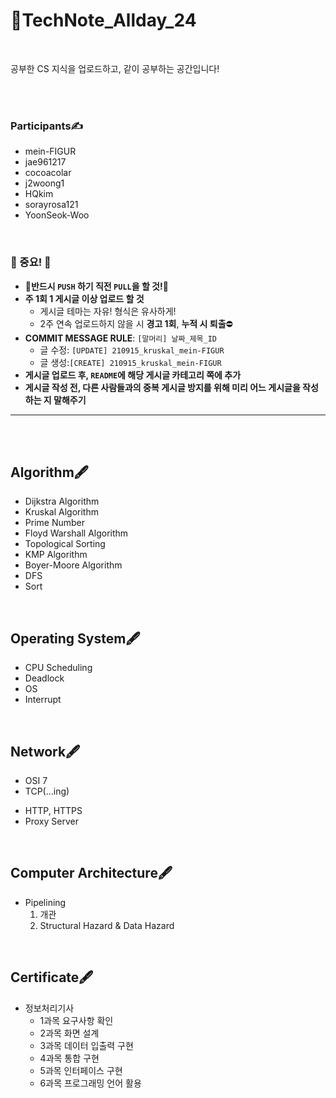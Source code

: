 # 📌TechNote_Allday_24

<br>

공부한 CS 지식을 업로드하고, 같이 공부하는 공간입니다!



<br><br>



### Participants✍

- mein-FIGUR
- jae961217
- cocoacolar
- j2woong1
- HQkim
- sorayrosa121
- YoonSeok-Woo



<br>



### 📍 중요! 📍

- **📌반드시 `PUSH` 하기 직전 `PULL`을 할 것!📌**
- **주 1회 1 게시글 이상 업로드 할 것**
  - 게시글 테마는 자유! 형식은 유사하게!
  - 2주 연속 업로드하지 않을 시 **경고 1회**, **누적 시 퇴출**⛔
- **COMMIT MESSAGE RULE**: `[말머리] 날짜_제목_ID`
  - 글 수정: `[UPDATE] 210915_kruskal_mein-FIGUR`
  - 글 생성:`[CREATE] 210915_kruskal_mein-FIGUR`
- **게시글 업로드 후, `README`에 해당 게시글 카테고리 쪽에 추가**
- **게시글 작성 전, 다른 사람들과의 중복 게시글 방지를 위해 미리 어느 게시글을 작성하는 지 말해주기**



--------------------------



<br><br>



## Algorithm🖋

- Dijkstra Algorithm
- Kruskal Algorithm
- Prime Number
- Floyd Warshall Algorithm
- Topological Sorting
- KMP Algorithm
- Boyer-Moore Algorithm
- DFS
- Sort



<br>

## Operating System🖋

* CPU Scheduling
* Deadlock
* OS
* Interrupt



<br>

## Network🖋

* OSI 7
* TCP(...ing)

- HTTP, HTTPS
- Proxy Server

<br>

## Computer Architecture🖋

- Pipelining
  1. 개관
  2. Structural Hazard & Data Hazard





<br>

## Certificate🖋

- 정보처리기사
  - 1과목 요구사항 확인
  - 2과목 화면 설계
  - 3과목 데이터 입출력 구현
  - 4과목 통합 구현
  - 5과목 인터페이스 구현
  - 6과목 프로그래밍 언어 활용
  
  
